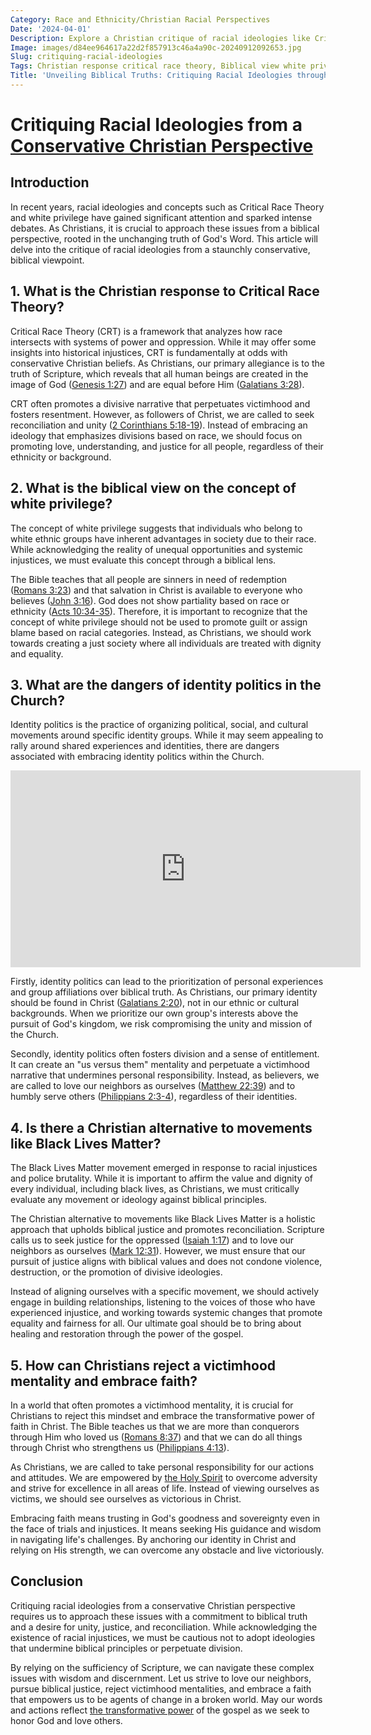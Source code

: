 ```yaml
---
Category: Race and Ethnicity/Christian Racial Perspectives
Date: '2024-04-01'
Description: Explore a Christian critique of racial ideologies like Critical Race Theory, discussing the Biblical perspective on topics such as white privilege and identity politics in the Church. Discover alternatives to concepts like Black Lives Matter and insights on rejecting victimhood mentality within the faith community.
Image: images/d84ee964617a22d2f857913c46a4a90c-20240912092653.jpg
Slug: critiquing-racial-ideologies
Tags: Christian response critical race theory, Biblical view white privilege concept, Dangers identity politics Church, Christian alternative Black Lives Matter, Rejecting victimhood mentality faith
Title: 'Unveiling Biblical Truths: Critiquing Racial Ideologies through a Christian Lens'
---
```


# Critiquing Racial Ideologies from a [Conservative Christian Perspective](/limiting-islamic-visibility)

## Introduction

In recent years, racial ideologies and concepts such as Critical Race Theory and white privilege have gained significant attention and sparked intense debates. As Christians, it is crucial to approach these issues from a biblical perspective, rooted in the unchanging truth of God's Word. This article will delve into the critique of racial ideologies from a staunchly conservative, biblical viewpoint.

## 1. What is the Christian response to Critical Race Theory?

Critical Race Theory (CRT) is a framework that analyzes how race intersects with systems of power and oppression. While it may offer some insights into historical injustices, CRT is fundamentally at odds with conservative Christian beliefs. As Christians, our primary allegiance is to the truth of Scripture, which reveals that all human beings are created in the image of God ([Genesis 1:27](https://www.bibleref.com/Genesis/1/Genesis-1-27.html)) and are equal before Him ([Galatians 3:28](https://www.bibleref.com/Galatians/3/Galatians-3-28.html)).

CRT often promotes a divisive narrative that perpetuates victimhood and fosters resentment. However, as followers of Christ, we are called to seek reconciliation and unity ([2 Corinthians 5:18-19](https://www.bibleref.com/2-Corinthians/5/2-Corinthians-5-18.html)). Instead of embracing an ideology that emphasizes divisions based on race, we should focus on promoting love, understanding, and justice for all people, regardless of their ethnicity or background.

## 2. What is the biblical view on the concept of white privilege?

The concept of white privilege suggests that individuals who belong to white ethnic groups have inherent advantages in society due to their race. While acknowledging the reality of unequal opportunities and systemic injustices, we must evaluate this concept through a biblical lens.

The Bible teaches that all people are sinners in need of redemption ([Romans 3:23](https://www.bibleref.com/Romans/3/Romans-3-23.html)) and that salvation in Christ is available to everyone who believes ([John 3:16](https://www.bibleref.com/John/3/John-3-16.html)). God does not show partiality based on race or ethnicity ([Acts 10:34-35](https://www.bibleref.com/Acts/10/Acts-10-34.html)). Therefore, it is important to recognize that the concept of white privilege should not be used to promote guilt or assign blame based on racial categories. Instead, as Christians, we should work towards creating a just society where all individuals are treated with dignity and equality.

## 3. What are the dangers of identity politics in the Church?

Identity politics is the practice of organizing political, social, and cultural movements around specific identity groups. While it may seem appealing to rally around shared experiences and identities, there are dangers associated with embracing identity politics within the Church.


<iframe width="560" height="315" src="https://www.youtube.com/embed/Yp2ZQY5IYTo" frameborder="0" allow="autoplay; encrypted-media" allowfullscreen></iframe>


Firstly, identity politics can lead to the prioritization of personal experiences and group affiliations over biblical truth. As Christians, our primary identity should be found in Christ ([Galatians 2:20](https://www.bibleref.com/Galatians/2/Galatians-2-20.html)), not in our ethnic or cultural backgrounds. When we prioritize our own group's interests above the pursuit of God's kingdom, we risk compromising the unity and mission of the Church.

Secondly, identity politics often fosters division and a sense of entitlement. It can create an "us versus them" mentality and perpetuate a victimhood narrative that undermines personal responsibility. Instead, as believers, we are called to love our neighbors as ourselves ([Matthew 22:39](https://www.bibleref.com/Matthew/22/Matthew-22-39.html)) and to humbly serve others ([Philippians 2:3-4](https://www.bibleref.com/Philippians/2/Philippians-2-3.html)), regardless of their identities.

## 4. Is there a Christian alternative to movements like Black Lives Matter?

The Black Lives Matter movement emerged in response to racial injustices and police brutality. While it is important to affirm the value and dignity of every individual, including black lives, as Christians, we must critically evaluate any movement or ideology against biblical principles.

The Christian alternative to movements like Black Lives Matter is a holistic approach that upholds biblical justice and promotes reconciliation. Scripture calls us to seek justice for the oppressed ([Isaiah 1:17](https://www.bibleref.com/Isaiah/1/Isaiah-1-17.html)) and to love our neighbors as ourselves ([Mark 12:31](https://www.bibleref.com/Mark/12/Mark-12-31.html)). However, we must ensure that our pursuit of justice aligns with biblical values and does not condone violence, destruction, or the promotion of divisive ideologies.

Instead of aligning ourselves with a specific movement, we should actively engage in building relationships, listening to the voices of those who have experienced injustice, and working towards systemic changes that promote equality and fairness for all. Our ultimate goal should be to bring about healing and restoration through the power of the gospel.

## 5. How can Christians reject a victimhood mentality and embrace faith?

In a world that often promotes a victimhood mentality, it is crucial for Christians to reject this mindset and embrace the transformative power of faith in Christ. The Bible teaches us that we are more than conquerors through Him who loved us ([Romans 8:37](https://www.bibleref.com/Romans/8/Romans-8-37.html)) and that we can do all things through Christ who strengthens us ([Philippians 4:13](https://www.bibleref.com/Philippians/4/Philippians-4-13.html)).

As Christians, we are called to take personal responsibility for our actions and attitudes. We are empowered by [the Holy Spirit](/attributes-of-the-holy-spirit-understanding-the-power-and-presence-of-the-spirit-in-christianity) to overcome adversity and strive for excellence in all areas of life. Instead of viewing ourselves as victims, we should see ourselves as victorious in Christ.

Embracing faith means trusting in God's goodness and sovereignty even in the face of trials and injustices. It means seeking His guidance and wisdom in navigating life's challenges. By anchoring our identity in Christ and relying on His strength, we can overcome any obstacle and live victoriously.

## Conclusion

Critiquing racial ideologies from a conservative Christian perspective requires us to approach these issues with a commitment to biblical truth and a desire for unity, justice, and reconciliation. While acknowledging the existence of racial injustices, we must be cautious not to adopt ideologies that undermine biblical principles or perpetuate division.

By relying on the sufficiency of Scripture, we can navigate these complex issues with wisdom and discernment. Let us strive to love our neighbors, pursue biblical justice, reject victimhood mentalities, and embrace a faith that empowers us to be agents of change in a broken world. May our words and actions reflect [the transformative power](/10-essential-bible-verses-for-strength-and-encouragement) of the gospel as we seek to honor God and love others.